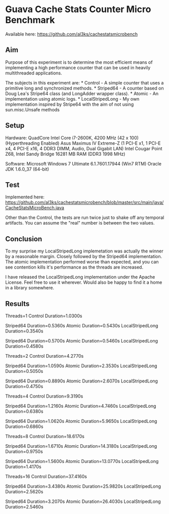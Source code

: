 Guava Cache Stats Counter Micro Benchmark
=========================================

Available here: https://github.com/al3ks/cachestatsmicrobench

Aim
---

Purpose of this experiment is to determine the most efficient means of implementing a high performance counter that can be used in heavily multithreaded applications.

The subjects in this experiment are:
    * Control - A simple counter that uses a primitive long and synchronized methods.
    * Striped64 - A counter based on Doug Lea's Stripe64 class (and LongAdder wrapper class).
    * Atomic - An implementation using atomic logs.
    * LocalStripedLong - My own implementation inspired by Stripe64 with the aim of not using sun.misc.Unsafe methods

Setup
-----

Hardware:
    QuadCore Intel Core i7-2600K, 4200 MHz (42 x 100) (Hyperthreading Enabled)
    Asus Maximus IV Extreme-Z  (1 PCI-E x1, 1 PCI-E x4, 4 PCI-E x16, 4 DDR3 DIMM, Audio, Dual Gigabit LAN)
    Intel Cougar Point Z68, Intel Sandy Bridge
    16281 MB RAM  (DDR3 1998 MHz)

Software:
    Microsoft Windows 7 Ultimate 6.1.7601.17944 (Win7 RTM)
    Oracle JDK 1.6.0_37 (64-bit)

Test
----

Implemented here: https://github.com/al3ks/cachestatsmicrobench/blob/master/src/main/java/CacheStatsMicroBench.java

Other than the Control, the tests are run twice just to shake off any temporal artifacts. You can assume the "real" number is between the two values.

Conclusion
----------

To my surprise my LocalStripedLong implemetation was actually the winner by a reasonable margin. Closely followed by the Striped64 implementation. The atomic implementation performed worse than expected, and you can see contention kills it's
performance as the threads are increased.

I have released the LocalStripedLong implementation under the Apache License. Feel free to use it wherever. Would also be happy to find it a home in a library somewhere.

Results
-------

Threads=1
  Control            Duration=1.0300s

  Striped64          Duration=0.5360s
  Atomic             Duration=0.5430s
  LocalStripedLong   Duration=0.3540s

  Striped64          Duration=0.5700s
  Atomic             Duration=0.5460s
  LocalStripedLong   Duration=0.4580s

Threads=2
  Control            Duration=4.2770s

  Striped64          Duration=1.0590s
  Atomic             Duration=2.3530s
  LocalStripedLong   Duration=0.5050s

  Striped64          Duration=0.8890s
  Atomic             Duration=2.6070s
  LocalStripedLong   Duration=0.4750s

Threads=4
  Control            Duration=9.3190s

  Striped64          Duration=1.2160s
  Atomic             Duration=4.7460s
  LocalStripedLong   Duration=0.6380s

  Striped64          Duration=1.0620s
  Atomic             Duration=5.9650s
  LocalStripedLong   Duration=0.6860s

Threads=8
  Control            Duration=18.6170s

  Striped64          Duration=1.6710s
  Atomic             Duration=14.3180s
  LocalStripedLong   Duration=0.9750s

  Striped64          Duration=1.5600s
  Atomic             Duration=13.0770s
  LocalStripedLong   Duration=1.4170s

Threads=16
  Control            Duration=37.4160s

  Striped64          Duration=3.4380s
  Atomic             Duration=25.9820s
  LocalStripedLong   Duration=2.5620s

  Striped64          Duration=3.2070s
  Atomic             Duration=26.4030s
  LocalStripedLong   Duration=2.5460s